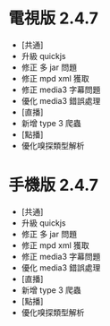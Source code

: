 # 電視版 2.4.7

* [共通]
* 升級 quickjs
* 修正 多 jar 問題
* 修正 mpd xml 獲取
* 修正 media3 字幕問題
* 優化 media3 錯誤處理
* [直播]
* 新增 type 3 爬蟲
* [點播]
* 優化嗅探類型解析

# 手機版 2.4.7

* [共通]
* 升級 quickjs
* 修正 多 jar 問題
* 修正 mpd xml 獲取
* 修正 media3 字幕問題
* 優化 media3 錯誤處理
* [直播]
* 新增 type 3 爬蟲
* [點播]
* 優化嗅探類型解析